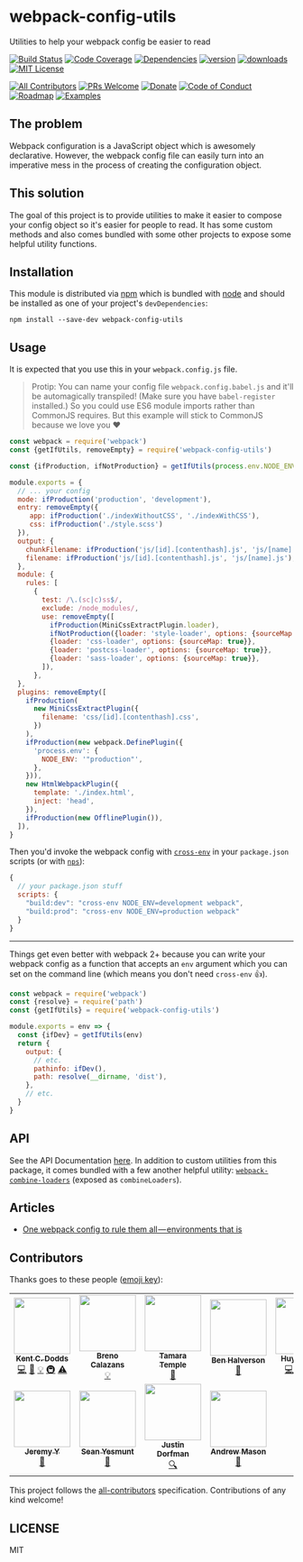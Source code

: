 # webpack-config-utils

Utilities to help your webpack config be easier to read

[![Build Status][build-badge]][build]
[![Code Coverage][coverage-badge]][coverage]
[![Dependencies][dependencyci-badge]][dependencyci]
[![version][version-badge]][package]
[![downloads][downloads-badge]][npm-stat]
[![MIT License][license-badge]][LICENSE]

[![All Contributors](https://img.shields.io/badge/all_contributors-10-orange.svg?style=flat-square)](#contributors)
[![PRs Welcome][prs-badge]][prs]
[![Donate][donate-badge]][donate]
[![Code of Conduct][coc-badge]][coc]
[![Roadmap][roadmap-badge]][roadmap]
[![Examples][examples-badge]][examples]

## The problem

Webpack configuration is a JavaScript object which is awesomely declarative. However, the webpack config file
can easily turn into an imperative mess in the process of creating the configuration object.

## This solution

The goal of this project is to provide utilities to make it easier to compose your config object so it's easier for
people to read. It has some custom methods and also comes bundled with some other projects to expose some helpful
utility functions.

## Installation

This module is distributed via [npm][npm] which is bundled with [node][node] and should
be installed as one of your project's `devDependencies`:

```
npm install --save-dev webpack-config-utils
```

## Usage

It is expected that you use this in your `webpack.config.js` file.

> Protip: You can name your config file `webpack.config.babel.js` and
> it'll be automagically transpiled! (Make sure you have
> `babel-register` installed.) So you could use ES6 module imports
> rather than CommonJS requires. But this example will stick to
> CommonJS because we love you ❤️

```javascript
const webpack = require('webpack')
const {getIfUtils, removeEmpty} = require('webpack-config-utils')

const {ifProduction, ifNotProduction} = getIfUtils(process.env.NODE_ENV)

module.exports = {
  // ... your config
  mode: ifProduction('production', 'development'),
  entry: removeEmpty({
     app: ifProduction('./indexWithoutCSS', './indexWithCSS'),
     css: ifProduction('./style.scss')
  }),
  output: {
    chunkFilename: ifProduction('js/[id].[contenthash].js', 'js/[name].js'),
    filename: ifProduction('js/[id].[contenthash].js', 'js/[name].js'),
  },
  module: {
    rules: [
      {
        test: /\.(sc|c)ss$/,
        exclude: /node_modules/,
        use: removeEmpty([
          ifProduction(MiniCssExtractPlugin.loader),
          ifNotProduction({loader: 'style-loader', options: {sourceMap: true}}),
          {loader: 'css-loader', options: {sourceMap: true}},
          {loader: 'postcss-loader', options: {sourceMap: true}},
          {loader: 'sass-loader', options: {sourceMap: true}},
        ]),
      },
  },
  plugins: removeEmpty([
    ifProduction(
      new MiniCssExtractPlugin({
        filename: 'css/[id].[contenthash].css',
      })
    ),
    ifProduction(new webpack.DefinePlugin({
      'process.env': {
        NODE_ENV: '"production"',
      },
    })),
    new HtmlWebpackPlugin({
      template: './index.html',
      inject: 'head',
    }),
    ifProduction(new OfflinePlugin()),
  ]),
}
```

Then you'd invoke the webpack config with [`cross-env`][cross-env] in your `package.json` scripts (or with
[`nps`][nps]):

```js
{
  // your package.json stuff
  scripts: {
    "build:dev": "cross-env NODE_ENV=development webpack",
    "build:prod": "cross-env NODE_ENV=production webpack"
  }
}
```

---

Things get even better with webpack 2+ because you can write your webpack config as a function that accepts an `env`
argument which you can set on the command line (which means you don't need `cross-env` 👍).

```javascript
const webpack = require('webpack')
const {resolve} = require('path')
const {getIfUtils} = require('webpack-config-utils')

module.exports = env => {
  const {ifDev} = getIfUtils(env)
  return {
    output: {
      // etc.
      pathinfo: ifDev(),
      path: resolve(__dirname, 'dist'),
    },
    // etc.
  }
}
```

## API

See the API Documentation [here][API Docs]. In addition to custom utilities from this package, it comes bundled with
a few another helpful utility: [`webpack-combine-loaders`](https://www.npmjs.com/package/webpack-combine-loaders) (exposed as `combineLoaders`).

## Articles

* [One webpack config to rule them all — environments that is](https://medium.com/@ryandrewjohnson/one-webpack-config-to-rule-them-all-environments-that-is-277457769779#.34laieb5i)

## Contributors

Thanks goes to these people ([emoji key][emojis]):

<!-- ALL-CONTRIBUTORS-LIST:START - Do not remove or modify this section -->
<!-- prettier-ignore-start -->
<!-- markdownlint-disable -->
<table>
  <tr>
    <td align="center"><a href="https://kentcdodds.com"><img src="https://avatars.githubusercontent.com/u/1500684?v=3" width="100px;" alt=""/><br /><sub><b>Kent C. Dodds</b></sub></a><br /><a href="https://github.com/kentcdodds/webpack-config-utils/commits?author=kentcdodds" title="Code">💻</a> <a href="https://github.com/kentcdodds/webpack-config-utils/commits?author=kentcdodds" title="Documentation">📖</a> <a href="#example-kentcdodds" title="Examples">💡</a> <a href="#infra-kentcdodds" title="Infrastructure (Hosting, Build-Tools, etc)">🚇</a> <a href="https://github.com/kentcdodds/webpack-config-utils/commits?author=kentcdodds" title="Tests">⚠️</a></td>
    <td align="center"><a href="https://twitter.com/breno_calazans"><img src="https://avatars.githubusercontent.com/u/284515?v=3" width="100px;" alt=""/><br /><sub><b>Breno Calazans</b></sub></a><br /><a href="#example-brenoc" title="Examples">💡</a></td>
    <td align="center"><a href="http://tamouse.org"><img src="https://avatars.githubusercontent.com/u/363583?v=3" width="100px;" alt=""/><br /><sub><b>Tamara Temple</b></sub></a><br /><a href="https://github.com/kentcdodds/webpack-config-utils/commits?author=tamouse" title="Documentation">📖</a></td>
    <td align="center"><a href="benhalverson.me"><img src="https://avatars.githubusercontent.com/u/7907232?v=3" width="100px;" alt=""/><br /><sub><b>Ben Halverson</b></sub></a><br /><a href="https://github.com/kentcdodds/webpack-config-utils/commits?author=benhalverson" title="Documentation">📖</a></td>
    <td align="center"><a href="http://www.huy-nguyen.com/"><img src="https://avatars.githubusercontent.com/u/7352279?v=3" width="100px;" alt=""/><br /><sub><b>Huy Nguyen</b></sub></a><br /><a href="https://github.com/kentcdodds/webpack-config-utils/commits?author=huy-nguyen" title="Code">💻</a> <a href="https://github.com/kentcdodds/webpack-config-utils/commits?author=huy-nguyen" title="Documentation">📖</a> <a href="#example-huy-nguyen" title="Examples">💡</a> <a href="https://github.com/kentcdodds/webpack-config-utils/commits?author=huy-nguyen" title="Tests">⚠️</a></td>
    <td align="center"><a href="https://github.com/ryandrewjohnson"><img src="https://avatars.githubusercontent.com/u/3419547?v=3" width="100px;" alt=""/><br /><sub><b>Ryan Johnson</b></sub></a><br /><a href="#blog-ryandrewjohnson" title="Blogposts">📝</a> <a href="https://github.com/kentcdodds/webpack-config-utils/commits?author=ryandrewjohnson" title="Documentation">📖</a></td>
    <td align="center"><a href="http://adamdicarlo.com"><img src="https://avatars1.githubusercontent.com/u/97462?v=3" width="100px;" alt=""/><br /><sub><b>Adam DiCarlo</b></sub></a><br /><a href="https://github.com/kentcdodds/webpack-config-utils/commits?author=adamdicarlo" title="Documentation">📖</a> <a href="#tool-adamdicarlo" title="Tools">🔧</a></td>
  </tr>
  <tr>
    <td align="center"><a href="https://github.com/jezzay"><img src="https://avatars2.githubusercontent.com/u/5779101?v=4" width="100px;" alt=""/><br /><sub><b>Jeremy Y</b></sub></a><br /><a href="https://github.com/kentcdodds/webpack-config-utils/commits?author=jezzay" title="Documentation">📖</a></td>
    <td align="center"><a href="http://seanyesmunt.com"><img src="https://avatars0.githubusercontent.com/u/16882830?v=4" width="100px;" alt=""/><br /><sub><b>Sean Yesmunt</b></sub></a><br /><a href="https://github.com/kentcdodds/webpack-config-utils/commits?author=seanyesmunt" title="Documentation">📖</a></td>
    <td align="center"><a href="https://stackshare.io/jdorfman/decisions"><img src="https://avatars1.githubusercontent.com/u/398230?v=4" width="100px;" alt=""/><br /><sub><b>Justin Dorfman</b></sub></a><br /><a href="#fundingFinding-jdorfman" title="Funding Finding">🔍</a></td>
    <td align="center"><a href="https://www.andrewm.codes"><img src="https://avatars1.githubusercontent.com/u/18423853?v=4" width="100px;" alt=""/><br /><sub><b>Andrew Mason</b></sub></a><br /><a href="https://github.com/kentcdodds/webpack-config-utils/commits?author=andrewmcodes" title="Documentation">📖</a></td>
  </tr>
</table>

<!-- markdownlint-enable -->
<!-- prettier-ignore-end -->
<!-- ALL-CONTRIBUTORS-LIST:END -->

This project follows the [all-contributors][all-contributors] specification. Contributions of any kind welcome!

## LICENSE

MIT

[npm]: https://www.npmjs.com/
[node]: https://nodejs.org
[build-badge]: https://img.shields.io/travis/kentcdodds/webpack-config-utils.svg?style=flat-square
[build]: https://travis-ci.org/kentcdodds/webpack-config-utils
[coverage-badge]: https://img.shields.io/codecov/c/github/kentcdodds/webpack-config-utils.svg?style=flat-square
[coverage]: https://codecov.io/github/kentcdodds/webpack-config-utils
[dependencyci-badge]: https://dependencyci.com/github/kentcdodds/webpack-config-utils/badge?style=flat-square
[dependencyci]: https://dependencyci.com/github/kentcdodds/webpack-config-utils
[version-badge]: https://img.shields.io/npm/v/webpack-config-utils.svg?style=flat-square
[package]: https://www.npmjs.com/package/webpack-config-utils
[downloads-badge]: https://img.shields.io/npm/dm/webpack-config-utils.svg?style=flat-square
[npm-stat]: http://npm-stat.com/charts.html?package=webpack-config-utils&from=2016-04-01
[license-badge]: https://img.shields.io/npm/l/webpack-config-utils.svg?style=flat-square
[license]: https://github.com/kentcdodds/webpack-config-utils/blob/master/other/LICENSE
[prs-badge]: https://img.shields.io/badge/PRs-welcome-brightgreen.svg?style=flat-square
[prs]: http://makeapullrequest.com
[donate-badge]: https://img.shields.io/badge/$-support-green.svg?style=flat-square
[donate]: http://kcd.im/donate
[coc-badge]: https://img.shields.io/badge/code%20of-conduct-ff69b4.svg?style=flat-square
[coc]: https://github.com/kentcdodds/webpack-config-utils/blob/master/other/CODE_OF_CONDUCT.md
[roadmap-badge]: https://img.shields.io/badge/%F0%9F%93%94-roadmap-CD9523.svg?style=flat-square
[roadmap]: https://github.com/kentcdodds/webpack-config-utils/blob/master/other/ROADMAP.md
[examples-badge]: https://img.shields.io/badge/%F0%9F%92%A1-examples-8C8E93.svg?style=flat-square
[examples]: https://github.com/kentcdodds/webpack-config-utils/blob/master/other/EXAMPLES.md
[emojis]: https://github.com/kentcdodds/all-contributors#emoji-key
[all-contributors]: https://github.com/kentcdodds/all-contributors
[cross-env]: https://www.npmjs.com/package/cross-env
[nps]: https://www.npmjs.com/package/nps
[API Docs]: https://doclets.io/kentcdodds/webpack-config-utils/master
